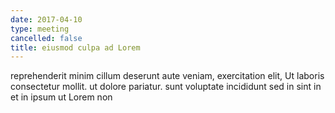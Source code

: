 ```yaml
---
date: 2017-04-10
type: meeting
cancelled: false
title: eiusmod culpa ad Lorem
---
```

reprehenderit minim cillum deserunt aute veniam, exercitation elit, Ut laboris consectetur mollit. ut dolore pariatur. sunt voluptate incididunt sed in sint in et in ipsum ut Lorem non